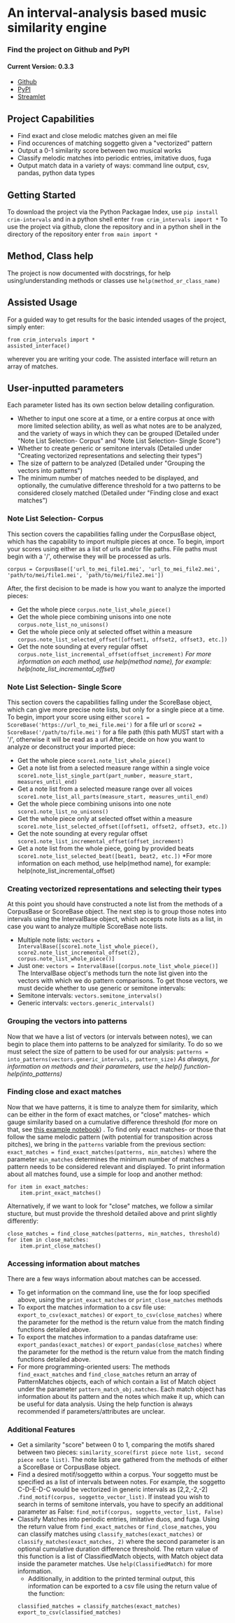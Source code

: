 # An interval-analysis based music similarity engine

### Find the project on Github and PyPI
#### Current Version: 0.3.3
- [Github](https://github.com/HCDigitalScholarship/intervals)
- [PyPI](https://pypi.org/project/crim-intervals/)
- [Streamlet](https://crim-intervals-search.herokuapp.com/)

## Project Capabilities
- Find exact and close melodic matches given an mei file
- Find occurences of matching soggetto given a "vectorized" pattern
- Output a 0-1 similarity score between two musical works
- Classify melodic matches into periodic entries, imitative duos, fuga
- Output match data in a variety of ways: command line output, csv, pandas, python data types

## Getting Started

To download the project via the Python Packagae Index, use ```pip install crim-intervals``` and in a python shell
enter ```from crim_intervals import *```
To use the project via github, clone the repository and in a python shell in the directory of the repository
enter ```from main import *```

## Method, Class help

The project is now documented with docstrings, for help using/understanding methods or classes
use ```help(method_or_class_name)```

## Assisted Usage

For a guided way to get results for the basic intended usages of the project, simply enter:

```
from crim_intervals import *
assisted_interface()
```

wherever you are writing your code. The assisted interface will return an array of matches.

## User-inputted parameters

Each parameter listed has its own section below detailing configuration.

- Whether to input one score at a time, or a entire corpus at once with more limited selection ability, as well as what
  notes are to be analyzed, and the variety of ways in which they can be grouped (Detailed under "Note List Selection-
  Corpus" and "Note List Selection- Single Score")
- Whether to create generic or semitone intervals (Detailed under "Creating vectorized representations and selecting
  their types")
- The size of pattern to be analyzed (Detailed under "Grouping the vectors into patterns")
- The minimum number of matches needed to be displayed, and optionally, the cumulative difference threshold for a two
  patterns to be considered closely matched (Detailed under "Finding close and exact matches")

### Note List Selection- Corpus

This section covers the capabilities falling under the CorpusBase object, which has the capability to import multiple
pieces at once. To begin, import your scores using either as a list of urls and/or file paths. File paths must begin
with a '/', otherwise they will be processed as urls.

```
corpus = CorpusBase(['url_to_mei_file1.mei', 'url_to_mei_file2.mei', 'path/to/mei/file1.mei', 'path/to/mei/file2.mei'])
```

After, the first decision to be made is how you want to analyze the imported pieces:

- Get the whole piece ```corpus.note_list_whole_piece()```
- Get the whole piece combining unisons into one note ```corpus.note_list_no_unisons()```
- Get the whole piece only at selected offset within a
  measure ```corpus.note_list_selected_offset([offset1, offset2, offset3, etc.])```
- Get the note sounding at every regular offset ```corpus.note_list_incremental_offset(offset_increment)```
  *For more information on each method, use help(method name), for example: help(note_list_incremental_offset)*

### Note List Selection- Single Score

This section covers the capabilities falling under the ScoreBase object, which can give more precise note lists, but
only for a single piece at a time. To begin, import your score using either
```score1 = ScoreBase('https://url_to_mei_file.mei')``` for a file url or
```score2 = ScoreBase('/path/to/file.mei')``` for a file path (this path MUST start with a '/', otherwise it will be
read as a url After, decide on how you want to analyze or deconstruct your imported piece:

- Get the whole piece ```score1.note_list_whole_piece()```
- Get a note list from a selected measure range within a single
  voice ```score1.note_list_single_part(part_number, measure_start, measures_until_end)```
- Get a note list from a selected measure range over all
  voices ```score1.note_list_all_parts(measure_start, measures_until_end)```
- Get the whole piece combining unisons into one note ```score1.note_list_no_unisons()```
- Get the whole piece only at selected offset within a
  measure ```score1.note_list_selected_offset([offset1, offset2, offset3, etc.])```
- Get the note sounding at every regular offset ```score1.note_list_incremental_offset(offset_increment)```
- Get a note list from the whole piece, going by provided
  beats ```score1.note_list_selected_beat([beat1, beat2, etc.])```
  *For more information on each method, use help(method name), for example: help(note_list_incremental_offset)

### Creating vectorized representations and selecting their types

At this point you should have constructed a note list from the methods of a CorpusBase or ScoreBase object. The next
step is to group those notes into intervals using the IntervalBase object, which accepts note lists as a list, in case
you want to analyze multiple ScoreBase note lists.

- Multiple note
  lists: ```vectors = IntervalBase([score1.note_list_whole_piece(), score2.note_list_incremental_offset(2), corpus.note_list_whole_piece()]```
- Just one: ```vectors = IntervalBase([corpus.note_list_whole_piece()]```
  The IntervalBase object's methods turn the note list given into the vectors with which we do pattern comparisons. To
  get those vectors, we must decide whether to use generic or semitone intervals:
- Semitone intervals: ```vectors.semitone_intervals()```
- Generic intervals: ```vectors.generic_intervals()```

### Grouping the vectors into patterns

Now that we have a list of vectors (or intervals between notes), we can begin to place them into patterns to be analyzed
for similarity. To do so we must select the size of pattern to be used for our analysis:
```patterns = into_patterns(vectors.generic_intervals, pattern_size)```
*As always, for information on methods and their parameters, use the help() function- help(into_patterns)*

### Finding close and exact matches

Now that we have patterns, it is time to analyze them for similarity, which can be either in the form of exact matches,
or "close" matches- which gauge similarity based on a cumulative difference threshold (for more on that,
see [this example notebook](https://colab.research.google.com/drive/10YmmjOCt2xvkqaJYbBbE5Wu29_sF7mV3?authuser=3#scrollTo=Py-Q9TjiHAfC))
. To find only exact matches- or those that follow the same melodic pattern (with potential for transposition across
pitches), we bring in the ```patterns``` variable from the previous section:
```exact_matches = find_exact_matches(patterns, min_matches)```
where the parameter ```min_matches``` determines the minimum number of matches a pattern needs to be considered relevant
and displayed. To print information about all matches found, use a simple for loop and another method:

```
for item in exact_matches:
    item.print_exact_matches()
```

Alternatively, if we want to look for "close" matches, we follow a similar stucture, but must provide the threshold
detailed above and print slightly differently:

```
close_matches = find_close_matches(patterns, min_matches, threshold)
for item in close_matches:
    item.print_close_matches()
```

### Accessing information about matches

There are a few ways information about matches can be accessed.

- To get information on the command line, use the for loop specified above, using the ```print_exact_matches```
  or ```print_close_matches``` methods
- To export the matches information to a csv file use: ```export_to_csv(exact_matches)```
  or ```export_to_csv(close_matches)``` where the parameter for the method is the return value from the match finding
  functions detailed above.
- To export the matches information to a pandas dataframe use: ```export_pandas(exact_matches)```
  or ```export_pandas(close_matches)``` where the parameter for the method is the return value from the match finding
  functions detailed above.
- For more programming-oriented users: The methods ```find_exact_matches``` and ```find_close_matches``` return an array
  of PatternMatches objects, each of which contain a list of Match object under the
  parameter ```pattern_match_obj.matches```. Each match object has information about its pattern and the notes which
  make it up, which can be useful for data analysis. Using the help function is always recommended if
  parameters/attributes are unclear.

### Additional Features

- Get a similarity "score" between 0 to 1, comparing the motifs shared between two
  pieces: ```similarity_score(first piece note list, second piece note list)```. The note lists are gathered from the
  methods of either a ScoreBase or CorpusBase object.
- Find a desired motif/soggetto within a corpus. Your soggetto must be specified as a list of intervals between notes.
  For example, the soggetto C-D-E-D-C would be vectorized in generic intervals as [2,2,-2,-2]
  .```find_motif(corpus, soggetto_vector_list)```. If instead you wish to search in terms of semitone intervals, you
  have to specify an additional parameter as False: ```find_motif(corpus, soggetto_vector_list, False)```
- Classify Matches into periodic entries, imitative duos, and fuga. Using the return value from ```find_exact_matches```
  or ```find_close_matches```, you can classify matches using ```classify_matches(exact_matches)```
  or ```classify_matches(exact_matches, 2)``` where the second parameter is an optional cumulative duration difference
  threshold. The return value of this function is a list of ClassifiedMatch objects, with Match object data inside the
  parameter matches. Use ```help(ClassifiedMatch)``` for more information.
    - Additionally, in addition to the printed terminal output, this information can be exported to a csv file using the
      return value of the function:
  ```
  classified_matches = classify_matches(exact_matches)
  export_to_csv(classified_matches)
  ```
